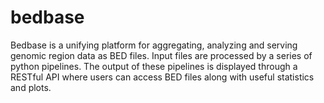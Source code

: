 # bedbase

Bedbase is a unifying platform for aggregating, analyzing and serving genomic region data as BED files. Input files are processed by a series of python pipelines. The output of these pipelines is displayed through a RESTful API where users can access BED files along with useful statistics and plots.

